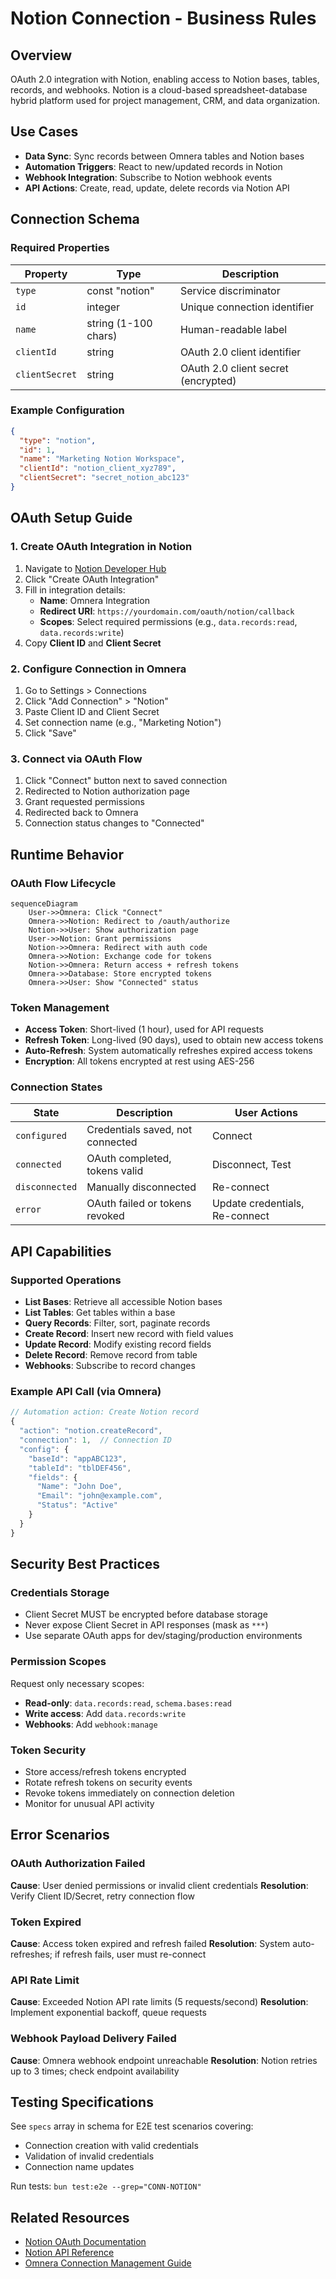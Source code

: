 # Notion Connection - Business Rules

## Overview

OAuth 2.0 integration with Notion, enabling access to Notion bases, tables, records, and webhooks. Notion is a cloud-based spreadsheet-database hybrid platform used for project management, CRM, and data organization.

## Use Cases

- **Data Sync**: Sync records between Omnera tables and Notion bases
- **Automation Triggers**: React to new/updated records in Notion
- **Webhook Integration**: Subscribe to Notion webhook events
- **API Actions**: Create, read, update, delete records via Notion API

## Connection Schema

### Required Properties

| Property       | Type                 | Description                         |
| -------------- | -------------------- | ----------------------------------- |
| `type`         | const "notion"       | Service discriminator               |
| `id`           | integer              | Unique connection identifier        |
| `name`         | string (1-100 chars) | Human-readable label                |
| `clientId`     | string               | OAuth 2.0 client identifier         |
| `clientSecret` | string               | OAuth 2.0 client secret (encrypted) |

### Example Configuration

```json
{
  "type": "notion",
  "id": 1,
  "name": "Marketing Notion Workspace",
  "clientId": "notion_client_xyz789",
  "clientSecret": "secret_notion_abc123"
}
```

## OAuth Setup Guide

### 1. Create OAuth Integration in Notion

1. Navigate to [Notion Developer Hub](https://notion.com/developers)
2. Click "Create OAuth Integration"
3. Fill in integration details:
   - **Name**: Omnera Integration
   - **Redirect URI**: `https://yourdomain.com/oauth/notion/callback`
   - **Scopes**: Select required permissions (e.g., `data.records:read`, `data.records:write`)
4. Copy **Client ID** and **Client Secret**

### 2. Configure Connection in Omnera

1. Go to Settings > Connections
2. Click "Add Connection" > "Notion"
3. Paste Client ID and Client Secret
4. Set connection name (e.g., "Marketing Notion")
5. Click "Save"

### 3. Connect via OAuth Flow

1. Click "Connect" button next to saved connection
2. Redirected to Notion authorization page
3. Grant requested permissions
4. Redirected back to Omnera
5. Connection status changes to "Connected"

## Runtime Behavior

### OAuth Flow Lifecycle

```mermaid
sequenceDiagram
    User->>Omnera: Click "Connect"
    Omnera->>Notion: Redirect to /oauth/authorize
    Notion->>User: Show authorization page
    User->>Notion: Grant permissions
    Notion->>Omnera: Redirect with auth code
    Omnera->>Notion: Exchange code for tokens
    Notion->>Omnera: Return access + refresh tokens
    Omnera->>Database: Store encrypted tokens
    Omnera->>User: Show "Connected" status
```

### Token Management

- **Access Token**: Short-lived (1 hour), used for API requests
- **Refresh Token**: Long-lived (90 days), used to obtain new access tokens
- **Auto-Refresh**: System automatically refreshes expired access tokens
- **Encryption**: All tokens encrypted at rest using AES-256

### Connection States

| State          | Description                      | User Actions                   |
| -------------- | -------------------------------- | ------------------------------ |
| `configured`   | Credentials saved, not connected | Connect                        |
| `connected`    | OAuth completed, tokens valid    | Disconnect, Test               |
| `disconnected` | Manually disconnected            | Re-connect                     |
| `error`        | OAuth failed or tokens revoked   | Update credentials, Re-connect |

## API Capabilities

### Supported Operations

- **List Bases**: Retrieve all accessible Notion bases
- **List Tables**: Get tables within a base
- **Query Records**: Filter, sort, paginate records
- **Create Record**: Insert new record with field values
- **Update Record**: Modify existing record fields
- **Delete Record**: Remove record from table
- **Webhooks**: Subscribe to record changes

### Example API Call (via Omnera)

```typescript
// Automation action: Create Notion record
{
  "action": "notion.createRecord",
  "connection": 1,  // Connection ID
  "config": {
    "baseId": "appABC123",
    "tableId": "tblDEF456",
    "fields": {
      "Name": "John Doe",
      "Email": "john@example.com",
      "Status": "Active"
    }
  }
}
```

## Security Best Practices

### Credentials Storage

- Client Secret MUST be encrypted before database storage
- Never expose Client Secret in API responses (mask as `***`)
- Use separate OAuth apps for dev/staging/production environments

### Permission Scopes

Request only necessary scopes:

- **Read-only**: `data.records:read`, `schema.bases:read`
- **Write access**: Add `data.records:write`
- **Webhooks**: Add `webhook:manage`

### Token Security

- Store access/refresh tokens encrypted
- Rotate refresh tokens on security events
- Revoke tokens immediately on connection deletion
- Monitor for unusual API activity

## Error Scenarios

### OAuth Authorization Failed

**Cause**: User denied permissions or invalid client credentials
**Resolution**: Verify Client ID/Secret, retry connection flow

### Token Expired

**Cause**: Access token expired and refresh failed
**Resolution**: System auto-refreshes; if refresh fails, user must re-connect

### API Rate Limit

**Cause**: Exceeded Notion API rate limits (5 requests/second)
**Resolution**: Implement exponential backoff, queue requests

### Webhook Payload Delivery Failed

**Cause**: Omnera webhook endpoint unreachable
**Resolution**: Notion retries up to 3 times; check endpoint availability

## Testing Specifications

See `specs` array in schema for E2E test scenarios covering:

- Connection creation with valid credentials
- Validation of invalid credentials
- Connection name updates

Run tests: `bun test:e2e --grep="CONN-NOTION"`

## Related Resources

- [Notion OAuth Documentation](https://notion.com/developers/web/api/oauth-reference)
- [Notion API Reference](https://notion.com/developers/web/api/introduction)
- [Omnera Connection Management Guide](../../../admin/connections/README.md)
